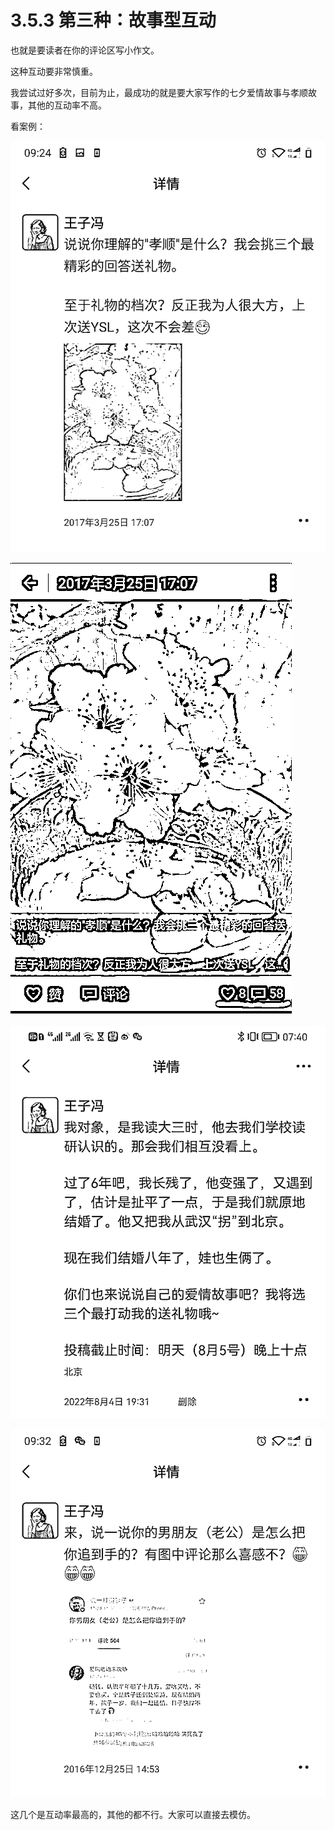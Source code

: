 # 3.5.3 第三种：故事型互动

也就是要读者在你的评论区写小作文。

这种互动要非常慎重。

我尝试过好多次，目前为止，最成功的就是要大家写作的七夕爱情故事与孝顺故事，其他的互动率不高。

看案例：

![](img/e3b4a5f4bed32b7c75fe15871fe45e0a.png)

![](img/d7ee4becbf49570c0d0ac723f2ebe137.png)

![](img/2e0c4ff1b90f30d140557ec7af544805.png)

![](img/e4314786bf358d0d6ca29edd6fb928d5.png)

这几个是互动率最高的，其他的都不行。大家可以直接去模仿。